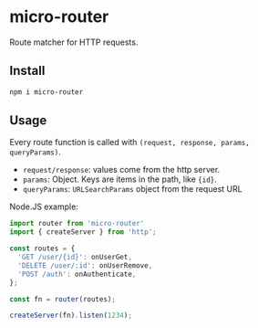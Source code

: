 # micro-router

Route matcher for HTTP requests.

## Install

```sh
npm i micro-router
```

## Usage

Every route function is called with `(request, response, params, queryParams)`.

- `request/response`: values come from the http server.
- `params`: Object. Keys are items in the path, like `{id}`.
- `queryParams`: `URLSearchParams` object from the request URL

Node.JS example:

```ts
import router from 'micro-router'
import { createServer } from 'http';

const routes = {
  'GET /user/{id}': onUserGet,
  'DELETE /user/:id': onUserRemove,
  'POST /auth': onAuthenticate,
};

const fn = router(routes);

createServer(fn).listen(1234);
```
